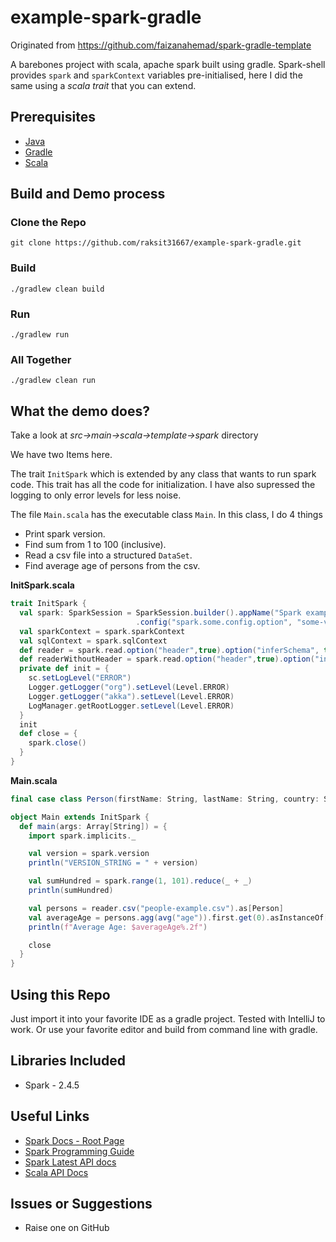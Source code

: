 # example-spark-gradle
Originated from https://github.com/faizanahemad/spark-gradle-template  

A barebones project with scala, apache spark built using gradle. Spark-shell provides `spark` and `sparkContext` variables pre-initialised, here I did the same using a *scala trait* that you can extend.

## Prerequisites
- [Java](https://java.com/en/download/)
- [Gradle](https://gradle.org/)
- [Scala](https://www.scala-lang.org/)

## Build and Demo process

### Clone the Repo
`git clone https://github.com/raksit31667/example-spark-gradle.git`

### Build
`./gradlew clean build`
### Run
`./gradlew run`
### All Together
`./gradlew clean run`


## What the demo does?
Take a look at *src->main->scala->template->spark* directory

We have two Items here. 

The trait `InitSpark` which is extended by any class that wants to run spark code. This trait has all the code for initialization. I have also supressed the logging to only error levels for less noise.

The file `Main.scala` has the executable class `Main`. 
In this class, I do 4 things

- Print spark version.
- Find sum from 1 to 100 (inclusive).
- Read a csv file into a structured `DataSet`. 
- Find average age of persons from the csv.

**InitSpark.scala**
```scala
trait InitSpark {
  val spark: SparkSession = SparkSession.builder().appName("Spark example").master("local[*]")
                            .config("spark.some.config.option", "some-value").getOrCreate()
  val sparkContext = spark.sparkContext
  val sqlContext = spark.sqlContext
  def reader = spark.read.option("header",true).option("inferSchema", true).option("mode", "DROPMALFORMED")
  def readerWithoutHeader = spark.read.option("header",true).option("inferSchema", true).option("mode", "DROPMALFORMED")
  private def init = {
    sc.setLogLevel("ERROR")
    Logger.getLogger("org").setLevel(Level.ERROR)
    Logger.getLogger("akka").setLevel(Level.ERROR)
    LogManager.getRootLogger.setLevel(Level.ERROR)
  }
  init
  def close = {
    spark.close()
  }
}
```

**Main.scala**
```scala
final case class Person(firstName: String, lastName: String, country: String, age: Int)

object Main extends InitSpark {
  def main(args: Array[String]) = {
    import spark.implicits._

    val version = spark.version
    println("VERSION_STRING = " + version)

    val sumHundred = spark.range(1, 101).reduce(_ + _)
    println(sumHundred)

    val persons = reader.csv("people-example.csv").as[Person]
    val averageAge = persons.agg(avg("age")).first.get(0).asInstanceOf[Double]
    println(f"Average Age: $averageAge%.2f")

    close
  }
}
```

## Using this Repo
Just import it into your favorite IDE as a gradle project. Tested with IntelliJ to work. Or use your favorite editor and build from command line with gradle.

## Libraries Included
- Spark - 2.4.5

## Useful Links
- [Spark Docs - Root Page](http://spark.apache.org/docs/latest/)
- [Spark Programming Guide](http://spark.apache.org/docs/latest/programming-guide.html)
- [Spark Latest API docs](http://spark.apache.org/docs/latest/api/)
- [Scala API Docs](http://www.scala-lang.org/api/2.12.1/scala/)
 
## Issues or Suggestions

- Raise one on GitHub
